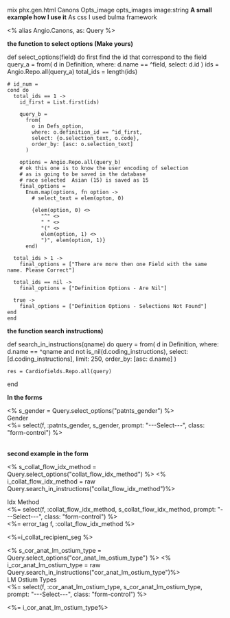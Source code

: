 
mix phx.gen.html Canons Opts_image opts_images image:string 
**A small example how I use it**
 As css I used bulma framework  

<% alias Angio.Canons, as: Query %>

 **the function to select options (Make yours)** 

def select_options(field) do
    first find the id that correspond to the field
    query_a =
      from(
        d in Definition,
        where: d.name == ^field,
        select: d.id
    )
    ids = Angio.Repo.all(query_a)
    total_ids = length(ids)

    # id_num =
    cond do
      total_ids == 1 ->
        id_first = List.first(ids)

        query_b =
          from(
            o in Defs_option,
            where: o.definition_id == ^id_first,
            select: {o.selection_text, o.code},
            order_by: [asc: o.selection_text]
          )

        options = Angio.Repo.all(query_b)
        # ok this one is to know the user encoding of selection
        # as is going to be saved in the database
        # race selected  Asian (15) is saved as 15
        final_options =
          Enum.map(options, fn option ->
            # select_text = elem(opton, 0)

            {elem(option, 0) <>
               "^" <>
               " " <>
               "(" <>
               elem(option, 1) <>
               ")", elem(option, 1)}
          end)

      total_ids > 1 ->
        final_options = ["There are more then one Field with the same name. Please Correct"]

      total_ids == nil ->
        final_options = ["Definition Options - Are Nil"]

      true ->
        final_options = ["Definition Options - Selections Not Found"]
    end
    end

**the function search instructions)**

def search_in_instructions(qname) do
        query =
      from(
        d in Definition,
        where:
          d.name == ^qname and 
                    not is_nil(d.coding_instructions),
        select: [d.coding_instructions],
        limit: 250,
        order_by: [asc: d.name]
      )

    res = Cardiofields.Repo.all(query)
  end

 **In the forms** 
 <div class="column">
        <% s_gender = Query.select_options("patnts_gender") %> 
        <div class="field">
          <label class="label">Gender </label>
            <div class="select is-primary">
            <span class="field_help"></span>
              <%= select(f, :patnts_gender, s_gender, 
                prompt: "---Select---",
                class: "form-control") %>
              <option></option>
            </div>
            <!--select---->
          <!--control---->
        </div>
    </div>

**second example in the form**

<% s_collat_flow_idx_method   =
        Query.select_options("collat_flow_idx_method") %>
  <% i_collat_flow_idx_method =
                raw Query.search_in_instructions("collat_flow_idx_method")%>
 <div class="field">
  <label class="label"> Idx Method </label>
          <div class="control">
            <div class="select is-primary">
              <%= select(f, :collat_flow_idx_method,
s_collat_flow_idx_method,
prompt: "---Select---",
class: "form-control") %>
            </div>
            <%= error_tag f, :collat_flow_idx_method  %>
            <p class="help"><%=i_collat_recipient_seg %></p>
          </div>
          </div>
           </div>
    
<div class="columns">
<div class="column">
<% s_cor_anat_lm_ostium_type = Query.select_options("cor_anat_lm_ostium_type") %>
<% i_cor_anat_lm_ostium_type =
raw  Query.search_in_instructions("cor_anat_lm_ostium_type")%>
 <div class="field">
<label class="label">LM Ostium Types  </label>
<div class="control">
<div class="select is-primary">
<span class="field_help"> </span>
<%= select(f, :cor_anat_lm_ostium_type,
s_cor_anat_lm_ostium_type,
prompt: "---Select---",
class: "form-control") %>
</div>
<p class="help">
<%= i_cor_anat_lm_ostium_type%>
</p>
</div>
</div>

